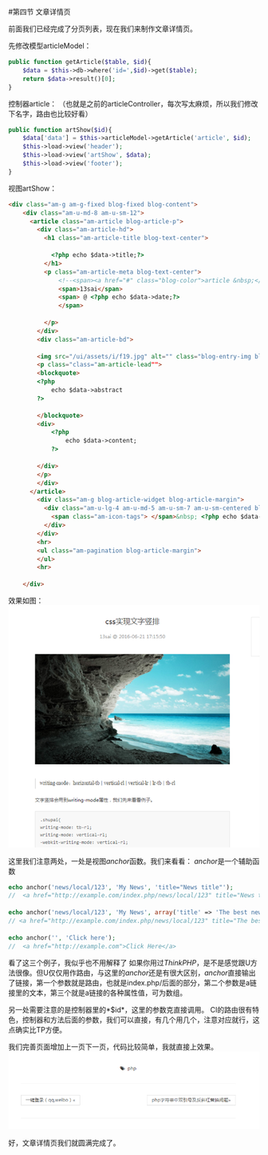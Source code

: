 ﻿#第四节  文章详情页


前面我们已经完成了分页列表，现在我们来制作文章详情页。

先修改模型articleModel：
```php 
public function getArticle($table, $id){
	$data = $this->db->where('id=',$id)->get($table);
	return $data->result()[0];
}
```

控制器article：
（也就是之前的articleController，每次写太麻烦，所以我们修改下名字，路由也比较好看）
```php
public function artShow($id){
    $data['data'] = $this->articleModel->getArticle('article', $id);
    $this->load->view('header');
    $this->load->view('artShow', $data);
    $this->load->view('footer');
}
```
视图artShow：
```html
<div class="am-g am-g-fixed blog-fixed blog-content">
    <div class="am-u-md-8 am-u-sm-12">
      <article class="am-article blog-article-p">
        <div class="am-article-hd">
          <h1 class="am-article-title blog-text-center">
	          
            <?php echo $data->title;?>
          </h1>
          <p class="am-article-meta blog-text-center">
              <!--<span><a href="#" class="blog-color">article &nbsp;</a></span>--->
              <span>13sai</span>
              <span> @ <?php echo $data->date;?>
		      </span>
              
          </p>
        </div>        
        <div class="am-article-bd">   
	    
        <img src="/ui/assets/i/f19.jpg" alt="" class="blog-entry-img blog-article-margin">       
        <p class="class="am-article-lead"">
        <blockquote>
        <?php
        	echo $data->abstract
        ?>
        
        </blockquote>
        <div>
	        <?php
	        	echo $data->content;
	        ?>
	        
        </div>
        </p>
        </div>
      </article>
        <div class="am-g blog-article-widget blog-article-margin">
          <div class="am-u-lg-4 am-u-md-5 am-u-sm-7 am-u-sm-centered blog-text-center">
            <span class="am-icon-tags"> </span>&nbsp; <?php echo $data->type;?>
          </div>
        </div>
        <hr>
        <ul class="am-pagination blog-article-margin">
        </ul>
        <hr>

    </div>
```

效果如图：
![image](images/4-1.png)

这里我们注意两处，一处是视图*anchor*函数。我们来看看：
*anchor*是一个辅助函数
```php
echo anchor('news/local/123', 'My News', 'title="News title"');
//  <a href="http://example.com/index.php/news/local/123" title="News title">My News</a>

echo anchor('news/local/123', 'My News', array('title' => 'The best news!'));
// <a href="http://example.com/index.php/news/local/123" title="The best news!">My News</a>

echo anchor('', 'Click here');
//  <a href="http://example.com">Click Here</a>
```
看了这三个例子，我似乎也不用解释了
如果你用过*ThinkPHP*，是不是感觉跟U方法很像。但U仅仅用作路由，与这里的*anchor*还是有很大区别，*anchor*直接输出了链接，第一个参数就是路由，也就是index.php/后面的部分，第二个参数是a链接里的文本，第三个就是a链接的各种属性值，可为数组。

另一处需要注意的是控制器里的*$id*，这里的参数克直接调用。
CI的路由很有特色，控制器和方法后面的参数，我们可以直接，有几个用几个，注意对应就行，这点确实比TP方便。

我们完善页面增加上一页下一页，代码比较简单，我就直接上效果。
![image](images/4-2.png)

好，文章详情页我们就圆满完成了。
